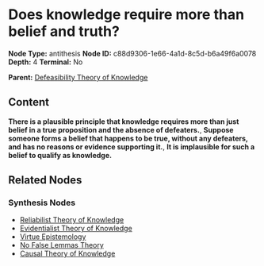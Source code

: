 # Does knowledge require more than belief and truth?

**Node Type:** antithesis
**Node ID:** c88d9306-1e66-4a1d-8c5d-b6a49f6a0078
**Depth:** 4
**Terminal:** No

**Parent:** [Defeasibility Theory of Knowledge](defeasibility-theory-of-knowledge-synthesis-67d0092e-2030-4f86-b135-4a34ce7b94a6.md)

## Content

**There is a plausible principle that knowledge requires more than just belief in a true proposition and the absence of defeaters.**, **Suppose someone forms a belief that happens to be true, without any defeaters, and has no reasons or evidence supporting it.**, **It is implausible for such a belief to qualify as knowledge.**

## Related Nodes

### Synthesis Nodes

- [Reliabilist Theory of Knowledge](reliabilist-theory-of-knowledge-synthesis-7e0ff8a9-c77b-41be-bd1c-31bdef96d6d0.md)
- [Evidentialist Theory of Knowledge](evidentialist-theory-of-knowledge-synthesis-97af943c-892a-41e7-aaf6-8f2f8410b57b.md)
- [Virtue Epistemology](virtue-epistemology-synthesis-f9b94696-9435-441d-80ba-d6f9d84053d6.md)
- [No False Lemmas Theory](no-false-lemmas-theory-synthesis-41d91496-fef5-47e7-9704-e14262287325.md)
- [Causal Theory of Knowledge](causal-theory-of-knowledge-synthesis-7e454e1e-d7fb-4026-bb01-ee06cd519ec5.md)
